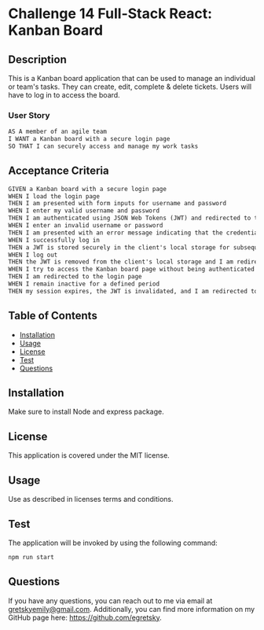 # Challenge 14 Full-Stack React: Kanban Board

## Description

This is a Kanban board application that can be used to manage an individual or team's tasks. They can create, edit, complete & delete tickets. Users will have to log in to access the board. 


### User Story

```md
AS A member of an agile team
I WANT a Kanban board with a secure login page
SO THAT I can securely access and manage my work tasks
```

## Acceptance Criteria

```md
GIVEN a Kanban board with a secure login page
WHEN I load the login page
THEN I am presented with form inputs for username and password
WHEN I enter my valid username and password
THEN I am authenticated using JSON Web Tokens (JWT) and redirected to the main Kanban board page
WHEN I enter an invalid username or password
THEN I am presented with an error message indicating that the credentials are incorrect
WHEN I successfully log in
THEN a JWT is stored securely in the client's local storage for subsequent authenticated requests
WHEN I log out
THEN the JWT is removed from the client's local storage and I am redirected to the login page
WHEN I try to access the Kanban board page without being authenticated
THEN I am redirected to the login page
WHEN I remain inactive for a defined period
THEN my session expires, the JWT is invalidated, and I am redirected to the login page upon my next action
```

## Table of Contents
  - [Installation](#installation)
  - [Usage](#usage)
  - [License](#license)
  - [Test](#test)
  - [Questions](#questions)

## Installation
Make sure to install Node and express package.

## License
This application is covered under the MIT license.

## Usage
Use as described in licenses terms and conditions. 

## Test

The application will be invoked by using the following command:

```bash
npm run start
```

## Questions
    
If you have any questions, you can reach out to me via email at gretskyemily@gmail.com. 
Additionally, you can find more information on my GitHub page here: https://github.com/egretsky.

